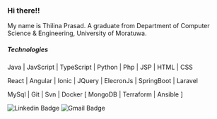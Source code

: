 ### Hi there!!
My name is Thilina Prasad. 
A graduate from Department of Computer Science & Engineering, University of Moratuwa.

##### Technologies
Java | JavScript | TypeScript | Python | Php | JSP | HTML | CSS

React | Angular | Ionic | JQuery | ElecronJs | SpringBoot | Laravel

MySql | Git | Svn | Docker
[ MongoDB | Terraform | Ansible ]

![Linkedin Badge](https://img.shields.io/badge/-Thilina%20Prasad%20Jyathilaka-blue?style=flat-square&logo=Linkedin&logoColor=white&link=https://www.linkedin.com/in/thilinaprasad) ![Gmail Badge](https://img.shields.io/badge/-thilinaprasad.15@cse.mrt.ac.lk-c14438?style=flat-square&logo=Gmail&logoColor=white)
